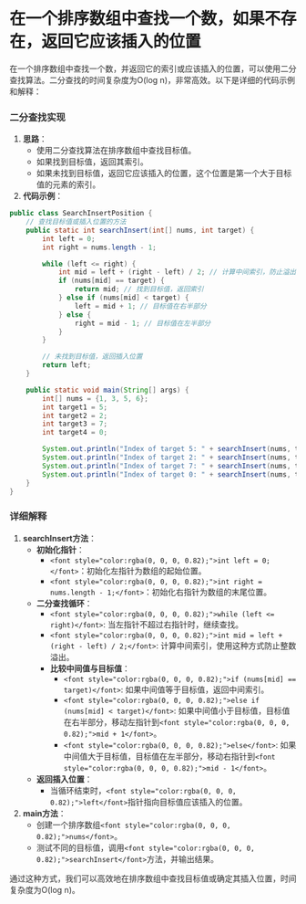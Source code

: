 # 在一个排序数组中查找一个数，如果不存在，返回它应该插入的位置

<font style="color:rgba(0, 0, 0, 0.82);">在一个排序数组中查找一个数，并返回它的索引或应该插入的位置，可以使用二分查找算法。二分查找的时间复杂度为O(log n)，非常高效。以下是详细的代码示例和解释：</font>

### <font style="color:rgba(0, 0, 0, 0.82);">二分查找实现</font>
1. **<font style="color:rgba(0, 0, 0, 0.82);">思路</font>**<font style="color:rgba(0, 0, 0, 0.82);">：</font>
    - <font style="color:rgba(0, 0, 0, 0.82);">使用二分查找算法在排序数组中查找目标值。</font>
    - <font style="color:rgba(0, 0, 0, 0.82);">如果找到目标值，返回其索引。</font>
    - <font style="color:rgba(0, 0, 0, 0.82);">如果未找到目标值，返回它应该插入的位置，这个位置是第一个大于目标值的元素的索引。</font>
2. **<font style="color:rgba(0, 0, 0, 0.82);">代码示例</font>**<font style="color:rgba(0, 0, 0, 0.82);">：</font>

```java
public class SearchInsertPosition {  
    // 查找目标值或插入位置的方法  
    public static int searchInsert(int[] nums, int target) {  
        int left = 0;  
        int right = nums.length - 1;  

        while (left <= right) {  
            int mid = left + (right - left) / 2; // 计算中间索引，防止溢出  
            if (nums[mid] == target) {  
                return mid; // 找到目标值，返回索引  
            } else if (nums[mid] < target) {  
                left = mid + 1; // 目标值在右半部分  
            } else {  
                right = mid - 1; // 目标值在左半部分  
            }  
        }  

        // 未找到目标值，返回插入位置  
        return left;  
    }  

    public static void main(String[] args) {  
        int[] nums = {1, 3, 5, 6};  
        int target1 = 5;  
        int target2 = 2;  
        int target3 = 7;  
        int target4 = 0;  

        System.out.println("Index of target 5: " + searchInsert(nums, target1)); // 输出 2  
        System.out.println("Index of target 2: " + searchInsert(nums, target2)); // 输出 1  
        System.out.println("Index of target 7: " + searchInsert(nums, target3)); // 输出 4  
        System.out.println("Index of target 0: " + searchInsert(nums, target4)); // 输出 0  
    }  
}
```

### <font style="color:rgba(0, 0, 0, 0.82);">详细解释</font>
1. **<font style="color:rgba(0, 0, 0, 0.82);">searchInsert方法</font>**<font style="color:rgba(0, 0, 0, 0.82);">：</font>
    - **<font style="color:rgba(0, 0, 0, 0.82);">初始化指针</font>**<font style="color:rgba(0, 0, 0, 0.82);">：</font>
        * `<font style="color:rgba(0, 0, 0, 0.82);">int left = 0;</font>`<font style="color:rgba(0, 0, 0, 0.82);">：初始化左指针为数组的起始位置。</font>
        * `<font style="color:rgba(0, 0, 0, 0.82);">int right = nums.length - 1;</font>`<font style="color:rgba(0, 0, 0, 0.82);">：初始化右指针为数组的末尾位置。</font>
    - **<font style="color:rgba(0, 0, 0, 0.82);">二分查找循环</font>**<font style="color:rgba(0, 0, 0, 0.82);">：</font>
        * `<font style="color:rgba(0, 0, 0, 0.82);">while (left <= right)</font>`<font style="color:rgba(0, 0, 0, 0.82);">: 当左指针不超过右指针时，继续查找。</font>
        * `<font style="color:rgba(0, 0, 0, 0.82);">int mid = left + (right - left) / 2;</font>`<font style="color:rgba(0, 0, 0, 0.82);">: 计算中间索引，使用这种方式防止整数溢出。</font>
        * **<font style="color:rgba(0, 0, 0, 0.82);">比较中间值与目标值</font>**<font style="color:rgba(0, 0, 0, 0.82);">：</font>
            + `<font style="color:rgba(0, 0, 0, 0.82);">if (nums[mid] == target)</font>`<font style="color:rgba(0, 0, 0, 0.82);">: 如果中间值等于目标值，返回中间索引。</font>
            + `<font style="color:rgba(0, 0, 0, 0.82);">else if (nums[mid] < target)</font>`<font style="color:rgba(0, 0, 0, 0.82);">: 如果中间值小于目标值，目标值在右半部分，移动左指针到</font>`<font style="color:rgba(0, 0, 0, 0.82);">mid + 1</font>`<font style="color:rgba(0, 0, 0, 0.82);">。</font>
            + `<font style="color:rgba(0, 0, 0, 0.82);">else</font>`<font style="color:rgba(0, 0, 0, 0.82);">: 如果中间值大于目标值，目标值在左半部分，移动右指针到</font>`<font style="color:rgba(0, 0, 0, 0.82);">mid - 1</font>`<font style="color:rgba(0, 0, 0, 0.82);">。</font>
    - **<font style="color:rgba(0, 0, 0, 0.82);">返回插入位置</font>**<font style="color:rgba(0, 0, 0, 0.82);">：</font>
        * <font style="color:rgba(0, 0, 0, 0.82);">当循环结束时，</font>`<font style="color:rgba(0, 0, 0, 0.82);">left</font>`<font style="color:rgba(0, 0, 0, 0.82);">指针指向目标值应该插入的位置。</font>
2. **<font style="color:rgba(0, 0, 0, 0.82);">main方法</font>**<font style="color:rgba(0, 0, 0, 0.82);">：</font>
    - <font style="color:rgba(0, 0, 0, 0.82);">创建一个排序数组</font>`<font style="color:rgba(0, 0, 0, 0.82);">nums</font>`<font style="color:rgba(0, 0, 0, 0.82);">。</font>
    - <font style="color:rgba(0, 0, 0, 0.82);">测试不同的目标值，调用</font>`<font style="color:rgba(0, 0, 0, 0.82);">searchInsert</font>`<font style="color:rgba(0, 0, 0, 0.82);">方法，并输出结果。</font>

<font style="color:rgba(0, 0, 0, 0.82);">通过这种方式，我们可以高效地在排序数组中查找目标值或确定其插入位置，时间复杂度为O(log n)。</font>


